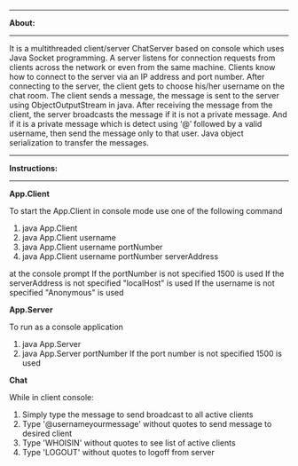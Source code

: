**********
**About:**
**********

It is a multithreaded client/server ChatServer based on console which uses Java Socket programming. A server listens for connection requests from clients across the network or even from the same machine. Clients know how to connect to the server via an IP address and port number. After connecting to the server, the client gets to choose his/her username on the chat room. The client sends a message, the message is sent to the server using ObjectOutputStream in java. After receiving the message from the client, the server broadcasts the message if it is not a private message. And if it is a private message which is detect using ‘@’ followed by a valid username, then send the message only to that user. Java object serialization to transfer the messages.

*****************
**Instructions:**
*****************

**App.Client**

To start the App.Client in console mode use one of the following command
 1. java App.Client
 2. java App.Client username
 3. java App.Client username portNumber
 4. java App.Client username portNumber serverAddress

at the console prompt
If the portNumber is not specified 1500 is used
If the serverAddress is not specified "localHost" is used
If the username is not specified "Anonymous" is used

**App.Server**

To run as a console application
 1. java App.Server
 2. java App.Server portNumber
If the port number is not specified 1500 is used

**Chat**

While in client console:
1. Simply type the message to send broadcast to all active clients
2. Type '@username<space>yourmessage' without quotes to send message to desired client
3. Type 'WHOISIN' without quotes to see list of active clients
4. Type 'LOGOUT' without quotes to logoff from server
